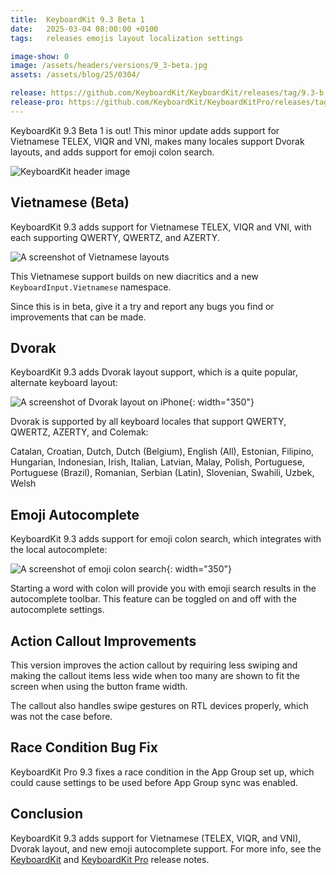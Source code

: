 ```yaml
---
title:  KeyboardKit 9.3 Beta 1
date:   2025-03-04 08:00:00 +0100
tags:   releases emojis layout localization settings

image-show: 0
image: /assets/headers/versions/9_3-beta.jpg
assets: /assets/blog/25/0304/

release: https://github.com/KeyboardKit/KeyboardKit/releases/tag/9.3-b.1
release-pro: https://github.com/KeyboardKit/KeyboardKitPro/releases/tag/9.3-b.1
---
```


KeyboardKit 9.3 Beta 1 is out! This minor update adds support for Vietnamese TELEX, VIQR and VNI, makes many locales support Dvorak layouts, and adds support for emoji colon search.

![KeyboardKit header image]({{page.image}})


## Vietnamese (Beta)

KeyboardKit 9.3 adds support for Vietnamese TELEX, VIQR and VNI, with each supporting QWERTY, QWERTZ, and AZERTY.

![A screenshot of Vietnamese layouts]({{page.assets}}vietnamese.jpg)

This Vietnamese support builds on new diacritics and a new `KeyboardInput.Vietnamese` namespace. 

Since this is in beta, give it a try and report any bugs you find or improvements that can be made.


## Dvorak

KeyboardKit 9.3 adds Dvorak layout support, which is a quite popular, alternate keyboard layout:

![A screenshot of Dvorak layout on iPhone]({{page.assets}}dvorak.jpg){: width="350"}

Dvorak is supported by all keyboard locales that support QWERTY, QWERTZ, AZERTY, and Colemak:

Catalan, Croatian, Dutch, Dutch (Belgium), English (All), Estonian, Filipino, Hungarian, Indonesian, Irish, Italian, Latvian, Malay, Polish, Portuguese, Portuguese (Brazil), Romanian, Serbian (Latin), Slovenian, Swahili, Uzbek, Welsh


## Emoji Autocomplete

KeyboardKit 9.3 adds support for emoji colon search, which integrates with the local autocomplete:

![A screenshot of emoji colon search]({{page.assets}}emojis.jpg){: width="350"}

Starting a word with colon will provide you with emoji search results in the autocomplete toolbar. This feature can be toggled on and off with the autocomplete settings.


## Action Callout Improvements

This version improves the action callout by requiring less swiping and making the callout items less wide when too many are shown to fit the screen when using the button frame width.

The callout also handles swipe gestures on RTL devices properly, which was not the case before.


## Race Condition Bug Fix

KeyboardKit Pro 9.3 fixes a race condition in the App Group set up, which could cause settings to be used before App Group sync was enabled.



## Conclusion

KeyboardKit 9.3 adds support for Vietnamese (TELEX, VIQR, and VNI), Dvorak layout, and new emoji autocomplete support. For more info, see the [KeyboardKit]({{page.release}}) and [KeyboardKit Pro]({{page.release-pro}}) release notes. 